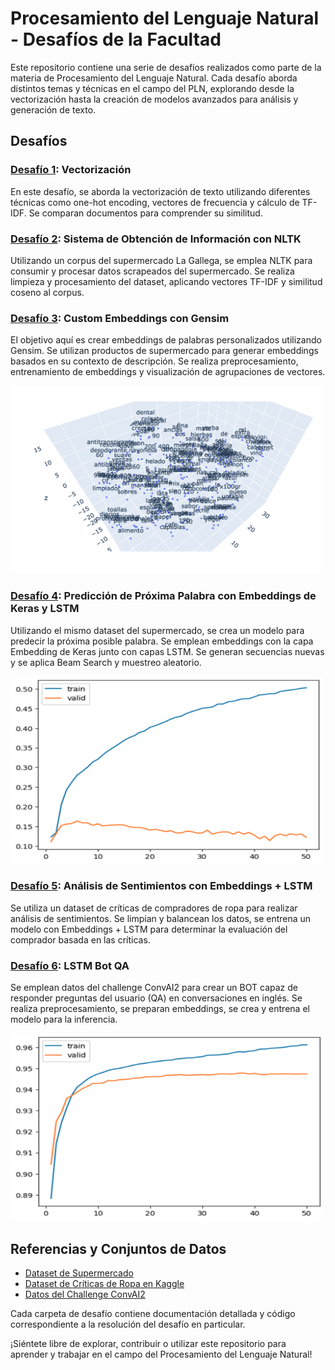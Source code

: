 # Procesamiento del Lenguaje Natural - Desafíos de la Facultad

Este repositorio contiene una serie de desafíos realizados como parte de la materia de Procesamiento del Lenguaje Natural. Cada desafío aborda distintos temas y técnicas en el campo del PLN, explorando desde la vectorización hasta la creación de modelos avanzados para análisis y generación de texto.

## Desafíos

### [Desafío 1](https://github.com/jmbeitia/nlp/blob/main/1a%20-%20vectorizacion.ipynb): Vectorización
En este desafío, se aborda la vectorización de texto utilizando diferentes técnicas como one-hot encoding, vectores de frecuencia y cálculo de TF-IDF. Se comparan documentos para comprender su similitud.

### [Desafío 2](https://github.com/jmbeitia/nlp/blob/main/2c%20-%20bot_tfidf_nltk.ipynb): Sistema de Obtención de Información con NLTK
Utilizando un corpus del supermercado La Gallega, se emplea NLTK para consumir y procesar datos scrapeados del supermercado. Se realiza limpieza y procesamiento del dataset, aplicando vectores TF-IDF y similitud coseno al corpus.

### [Desafío 3](https://github.com/jmbeitia/nlp/blob/main/3b%20-%20Custom%20embedding%20con%20Gensim.ipynb): Custom Embeddings con Gensim
El objetivo aquí es crear embeddings de palabras personalizados utilizando Gensim. Se utilizan productos de supermercado para generar embeddings basados en su contexto de descripción. Se realiza preprocesamiento, entrenamiento de embeddings y visualización de agrupaciones de vectores.

<!-- ![Graficar los embeddings en 3D](img/desafio3.png) -->
<img src="img/desafio3.png" alt="Graficar los embeddings en 3D" width="500" height="300"/>

### [Desafío 4](https://github.com/jmbeitia/nlp/blob/main/4d%20-%20predicci%C3%B3n_palabra.ipynb): Predicción de Próxima Palabra con Embeddings de Keras y LSTM
Utilizando el mismo dataset del supermercado, se crea un modelo para predecir la próxima posible palabra. Se emplean embeddings con la capa Embedding de Keras junto con capas LSTM. Se generan secuencias nuevas y se aplica Beam Search y muestreo aleatorio.

<!-- ![Modelo con embeddings - Entrenamiendo/Validación](img/desafio4.png) -->
<img src="img/desafio4.png" alt="Modelo con embeddings - Entrenamiendo/Validación" width="500" height="300"/>

### [Desafío 5](https://github.com/jmbeitia/nlp/blob/main/5%20-%20clothing_ecommerce_reviews.ipynb): Análisis de Sentimientos con Embeddings + LSTM
Se utiliza un dataset de críticas de compradores de ropa para realizar análisis de sentimientos. Se limpian y balancean los datos, se entrena un modelo con Embeddings + LSTM para determinar la evaluación del comprador basada en las críticas.

### [Desafío 6](https://github.com/jmbeitia/nlp/blob/main/6%20-%20bot_qa.ipynb): LSTM Bot QA
Se emplean datos del challenge ConvAI2 para crear un BOT capaz de responder preguntas del usuario (QA) en conversaciones en inglés. Se realiza preprocesamiento, se preparan embeddings, se crea y entrena el modelo para la inferencia.

<!-- ![Resultados de Entrenamiendo/Validación](img/desafio6.png) -->
<img src="img/desafio6.png" alt="Resultados de Entrenamiendo/Validación" width="500" height="300"/>

## Referencias y Conjuntos de Datos
- [Dataset de Supermercado](https://github.com/jmbeitia/nlp/blob/main/datosLaGallega.json)
- [Dataset de Críticas de Ropa en Kaggle](https://www.kaggle.com/nicapotato/womens-ecommerce-clothing-reviews/version/1)
- [Datos del Challenge ConvAI2](http://convai.io/data/)

Cada carpeta de desafío contiene documentación detallada y código correspondiente a la resolución del desafío en particular.

¡Siéntete libre de explorar, contribuir o utilizar este repositorio para aprender y trabajar en el campo del Procesamiento del Lenguaje Natural!